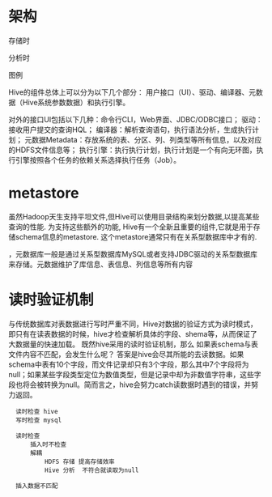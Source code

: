 

# 架构

存储时




分析时

图例

Hive的组件总体上可以分为以下几个部分：
用户接口（UI）、驱动、编译器、元数据（Hive系统参数数据）和执行引擎。


对外的接口UI包括以下几种：命令行CLI，Web界面、JDBC\/ODBC接口；
驱动：接收用户提交的查询HQL；
编译器：解析查询语句，执行语法分析，生成执行计划；
元数据Metadata：存放系统的表、分区、列、列类型等所有信息，以及对应的HDFS文件信息等；
执行引擎：执行执行计划，执行计划是一个有向无环图，执行引擎按照各个任务的依赖关系选择执行任务（Job）。


# metastore

虽然Hadoop天生支持平坦文件,但Hive可以使用目录结构来划分数据,以提高某些查询的性能.
为支持这些额外的功能,
Hive有一个全新且重要的组件,它就是用于存储schema信息的metastore.
这个metastore通常只有在关系型数据库中才有的.

，元数据库一般是通过关系型数据库MySQL或者支持JDBC驱动的关系型数据库来存储。元数据维护了库信息、表信息、列信息等所有内容


# 读时验证机制
  与传统数据库对表数据进行写时严重不同，Hive对数据的验证方式为读时模式，即只有在读表数据的时候，hive才检查解析具体的字段、shema等，从而保证了大数据量的快速加载。 既然hive采用的读时验证机制，那么 如果表schema与表文件内容不匹配，会发生什么呢？
  答案是hive会尽其所能的去读数据。如果schema中表有10个字段，而文件记录却只有3个字段，那么其中7个字段将为null；如果某些字段类型定位为数值类型，但是记录中却为非数值字符串，这些字段也将会被转换为null。简而言之，hive会努力catch读数据时遇到的错误，并努力返回。
  
      读时检查 hive
      写时检查 mysql
      
      读时检查 
          插入时不检查
          解耦
              HDFS 存储 提高存储效率
              Hive 分析  不符合就读取为null
              
      插入数据不匹配


